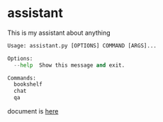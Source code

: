 # assistant
This is my assistant about anything

```py
Usage: assistant.py [OPTIONS] COMMAND [ARGS]...

Options:
  --help  Show this message and exit.

Commands:
  bookshelf
  chat
  qa
```
document is [here](https://sakakibara-yuuki.github.io/assistant/)
